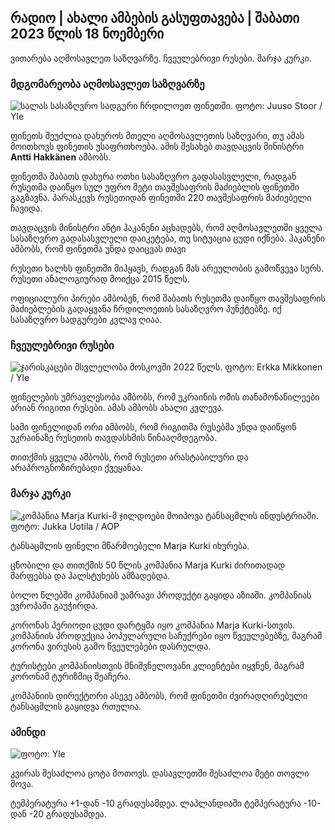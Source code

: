 ## რადიო \| ახალი ამბების გასუფთავება \| შაბათი 2023 წლის 18 ნოემბერი

ვითარება აღმოსავლეთ საზღვარზე. ჩვეულებრივი რუსები. მარჯა კურკი.

### მდგომარეობა აღმოსავლეთ საზღვარზე

![სალას სასაზღვრო სადგური ჩრდილოეთ ფინეთში. ფოტო: Juuso Stoor / Yle](https://images.cdn.yle.fi/image/upload/c_crop,h_3033,w_5392,x_0,y_144/ar_1.7777777777777777,c_fill,g_faces,h_120,h_120q_auto:eco/f_auto/fl_lossy/v1700230392/39-12024516555773834805e)

ფინეთს შეუძლია დახუროს მთელი აღმოსავლეთის საზღვარი, თუ ამას მოითხოვს ფინეთის უსაფრთხოება. ამის შესახებ თავდაცვის მინისტრი **Antti Hakkänen** ამბობს.

ფინეთმა შაბათს დახურა ოთხი სასაზღვრო გადასასვლელი, რადგან რუსეთმა დაიწყო სულ უფრო მეტი თავშესაფრის მაძიებლის ფინეთში გაგზავნა. პარასკევს რუსეთიდან ფინეთში 220 თავშესაფრის მაძიებელი ჩავიდა.

თავდაცვის მინისტრი ანტი ჰაკანენი აცხადებს, რომ აღმოსავლეთში ყველა სასაზღვრო გადასასვლელი დაიკეტება, თუ სიტუაცია ცუდი იქნება. ჰაკანენი ამბობს, რომ ფინეთმა უნდა დაიცვას თავი

რუსეთი ხალხს ფინეთში მიჰყავს, რადგან მას არეულობის გამოწვევა სურს. რუსეთი ანალოგიურად მოიქცა 2015 წელს.

ოფიციალური პირები ამბობენ, რომ შაბათს რუსეთმა დაიწყო თავშესაფრის მაძიებლების გადაყვანა ჩრდილოეთის სასაზღვრო პუნქტებზე. იქ სასაზღვრო სადგურები კვლავ ღიაა.

### ჩვეულებრივი რუსები

![ჯარისკაცები მსვლელობა მოსკოვში 2022 წელს. ფოტო: Erkka Mikkonen / Yle](https://images.cdn.yle.fi/image/upload/c_crop,h_2250,w_4000,x_0,y_620/ar_1.7777777777777c,h_675,w_1200/dpr_1.0/q_auto:eco/f_auto/fl_lossy/v1652081791/39-9521386278c4035763b)

ფინელების უმრავლესობა ამბობს, რომ უკრაინის ომის თანამონაწილეები არიან რიგითი რუსები. ამას ამბობს ახალი კვლევა.

სამი ფინელიდან ორი ამბობს, რომ რიგითმა რუსებმა უნდა დაიწყონ უკრაინაზე რუსეთის თავდასხმის წინააღმდეგობა.

თითქმის ყველა ამბობს, რომ რუსეთი არასტაბილური და არაპროგნოზირებადი ქვეყანაა.

### მარჯა კურკი

![კომპანია Marja Kurki-მ ჯილდოები მოიპოვა ტანსაცმლის ინდუსტრიაში. ფოტო: Jukka Uotila / AOP](https://images.cdn.yle.fi/image/upload/c_crop,h_2089,w_3715,x_1,y_0/ar_1.7777777777777777,c_fill,g_faces,h_1270,h_1100q_auto:eco/f_auto/fl_lossy/v1700215518/39-120216565573a69289c3)

ტანსაცმლის ფინელი მწარმოებელი Marja Kurki იხურება.

ცნობილი და თითქმის 50 წლის კომპანია Marja Kurki ძირითადად შარფებსა და ჰალსტუხებს ამზადებდა.

ბოლო წლებში კომპანიამ უამრავი პროდუქტი გაყიდა აზიაში. კომპანიას ევროპაში გაუჭირდა.

კორონას პერიოდი ცუდი დარტყმა იყო კომპანია Marja Kurki-სთვის. კომპანიის პროდუქცია პოპულარული საჩუქრები იყო წვეულებებზე, მაგრამ კორონა ვირუსის გამო წვეულებები დასრულდა.

ტურისტები კომპანიისთვის მნიშვნელოვანი კლიენტები იყვნენ, მაგრამ კორონამ ტურიზმიც შეაჩერა.

კომპანიის დირექტორი ასევე ამბობს, რომ ფინეთში ძვირადღირებული ტანსაცმლის გაყიდვა რთულია.

### ამინდი

![ ფოტო: Yle](https://images.cdn.yle.fi/image/upload/c_crop,h_1080,w_1919,x_0,y_0/ar_1.7777777777777777,c_fill,g_faces,h_670/w_1020:eco/f_auto/fl_lossy/v1700323494/39-12028456558e083321cf)

კვირას შესაძლოა ცოტა მოთოვს. დასავლეთში შესაძლოა მეტი თოვლი მოვა.

ტემპერატურა +1-დან -10 გრადუსამდეა. ლაპლანდიაში ტემპერატურა -10-დან -20 გრადუსამდეა.